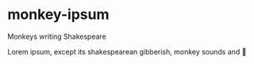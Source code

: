 # monkey-ipsum
Monkeys writing Shakespeare

Lorem ipsum, except its shakespearean gibberish, monkey sounds and :banana:
